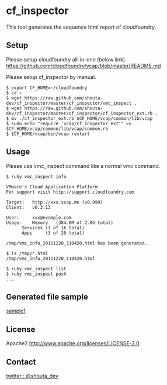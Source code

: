 # cf_inspector
This tool generates the sequence html report of cloudfoundry.

## Setup
Please setup cloudfoundry all-in-one (below link)
https://github.com/cloudfoundry/vcap/blob/master/README.md

Please setup cf_inspector by manual.

    $ export CF_HOME=~/cloudfoundry
    $ cd ~
    $ wget https://raw.github.com/shouta-dev/cf_inspector/master/cf_inspector/vmc_inspect .
    $ wget https://raw.github.com/shouta-dev/cf_inspector/master/cf_inspector/cf_inspector_ext.rb .
    $ mv ./cf_inspector_ext.rb $CF_HOME/vcap/common/lib/vcap
    $ sudo echo "require 'vcap/cf_inspector_ext'" >> $CF_HOME/vcap/common/lib/vcap/common.rb
    $ $CF_HOME/vcap/bin/vcap restart

## Usage
Please use vmc_inspect command like a normal vmc command.

    $ ruby vmc_inspect info
    
    VMware's Cloud Application Platform
    For support visit http://support.cloudfoundry.com
    
    Target:   http://xxx.vcap.me (v0.999)
    Client:   v0.3.13
    
    User:     xxx@example.com
    Usage:    Memory   (384.0M of 2.0G total)
          Services (1 of 16 total)
          Apps     (3 of 20 total)

    /tmp/vmc_info_20111220_110420.html has been generated.
    
    $ ls /tmp/*.html
    /tmp/vmc_info_20111220_110420.html
    
    $ ruby vmc_inspect list
    $ ruby vmc_inspect push
    ...

## Generated file sample
[sample1](http://cloud.github.com/downloads/shouta-dev/cf_inspector/vmc_list_20111220_135812.html)

## License
Apache2
http://www.apache.org/licenses/LICENSE-2.0

## Contact
[twitter : @shouta_dev](http://twitter.com/shouta_dev/)
